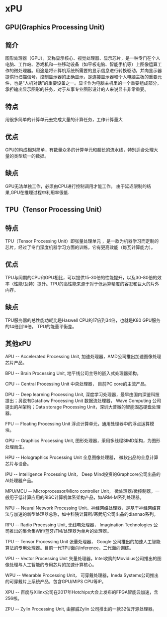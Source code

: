 xPU
====
GPU(Graphics Processing Unit)
--
简介
--
图形处理器（GPU），又称显示核心、视觉处理器、显示芯片，是一种专门在个人电脑、工作站、游戏机和一些移动设备（如平板电脑、智能手机等）上图像运算工作的微处理器。用途是将计算机系统所需要的显示信息进行转换驱动，并向显示器提供行扫描信号，控制显示器的正确显示，是连接显示器和个人电脑主板的重要元件，也是“人机对话”的重要设备之一。显卡作为电脑主机里的一个重要组成部分，承担输出显示图形的任务，对于从事专业图形设计的人来说显卡非常重要。

特点
--
  用很多简单的计算单元去完成大量的计算任务，工作计算量大
  
优点
--
GPU的构成相对简单，有数量众多的计算单元和超长的流水线，特别适合处理大量的类型统一的数据。

缺点
--
GPU无法单独工作，必须由CPU进行控制调用才能工作。
由于延迟限制的结果,GPU在推理过程中利用率很低.

TPU（Tensor Processing Unit）
--
特点
--
TPU（Tensor Processing Unit）即张量处理单元   ，是一款为机器学习而定制的芯片，经过了专门深度机器学习方面的训练，它有更高效能（每瓦计算能力）。

优点
--
TPU与同期的CPU和GPU相比，可以提供15-30倍的性能提升，以及30-80倍的效率（性能/瓦特）提升。TPU的高性能来源于对于低运算精度的容忍和巨大的片外内存。

缺点
--
TPU服务器的总性能功耗比是Haswell CPU的17倍到34倍，也就是K80 GPU服务的14倍到16倍。
TPU的能量平衡差。

其他xPU
--
APU -- Accelerated Processing Unit, 加速处理器，AMD公司推出加速图像处理芯片产品。

BPU -- Brain Processing Unit, 地平线公司主导的嵌入式处理器架构。

CPU -- Central Processing Unit 中央处理器， 目前PC core的主流产品。

DPU -- Deep learning Processing Unit, 深度学习处理器，最早由国内深鉴科技提出；另说有Dataflow Processing Unit 数据流处理器， Wave Computing 公司提出的AI架构；Data storage Processing Unit，深圳大普微的智能固态硬盘处理器。

FPU -- Floating Processing Unit 浮点计算单元，通用处理器中的浮点运算模块。

GPU -- Graphics Processing Unit, 图形处理器，采用多线程SIMD架构，为图形处理而生。

HPU -- Holographics Processing Unit 全息图像处理器， 微软出品的全息计算芯片与设备。

IPU -- Intelligence Processing Unit， Deep Mind投资的Graphcore公司出品的AI处理器产品。

MPU/MCU -- Microprocessor/Micro controller Unit， 微处理器/微控制器，一般用于低计算应用的RISC计算机体系架构产品，如ARM-M系列处理器。

NPU -- Neural Network Processing Unit，神经网络处理器，是基于神经网络算法与加速的新型处理器总称，如中科院计算所/寒武纪公司出品的diannao系列。

RPU -- Radio Processing Unit, 无线电处理器， Imagination Technologies 公司推出的集合集Wifi/蓝牙/FM/处理器为单片的处理器。

TPU -- Tensor Processing Unit 张量处理器， Google 公司推出的加速人工智能算法的专用处理器。目前一代TPU面向Inference，二代面向训练。

VPU -- Vector Processing Unit 矢量处理器，Intel收购的Movidius公司推出的图像处理与人工智能的专用芯片的加速计算核心。

WPU -- Wearable Processing Unit， 可穿戴处理器，Ineda Systems公司推出的可穿戴片上系统产品，包含GPU/MIPS CPU等IP。

XPU -- 百度与Xilinx公司在2017年Hotchips大会上发布的FPGA智能云加速，含256核。

ZPU -- Zylin Processing Unit, 由挪威Zylin 公司推出的一款32位开源处理器。

